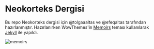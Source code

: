 # Neokorteks Dergisi

Bu repo Neokorteks dergisi için @tolgaaaltas ve @efeqaltas tarafından hazırlanmıştır. Hazırlanırken WowThemes'in [Memoirs](https://wowthemesnet.github.io/jekyll-theme-memoirs/) teması kullanılarak [Jekyll](https://jekyllrb.com/) ile yapıldı.

![memoirs](https://bootstrapstarter.com/assets/img/themes/memoirs-jekyll.jpg)
